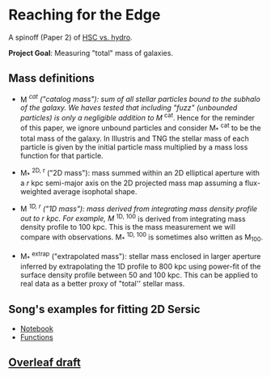 # Reaching for the Edge
A spinoff (Paper 2) of [HSC vs. hydro](https://github.com/f-ardila/HSC_vs_hydro).

**Project Goal**: Measuring "total" mass of galaxies.

## Mass definitions

- M<sub>*</sub> <sup>cat</sup> ("catalog mass"): sum of all stellar particles bound to the subhalo of the galaxy. We haves tested that including "fuzz" (unbounded particles) is only a negligible addition to M<sub>*</sub> <sup>cat</sup>. Hence for the reminder of this paper, we ignore unbound particles and consider M<sub>*</sub> <sup>cat</sup> to be the total mass of the galaxy. In Illustris and TNG the stellar mass of each particle is given by the initial particle mass multiplied by a mass loss function for that particle.

- M<sub>*</sub> <sup>2D, r</sup> ("2D mass"): mass summed within an 2D elliptical aperture with a _r_ kpc semi-major axis on the 2D projected mass map assuming  a flux-weighted average isophotal shape.

- M<sub>*</sub> <sup>1D, r</sup> ("1D mass"): mass derived from integrating mass density profile out to _r_ kpc. For example, M<sub>*</sub> <sup>1D, 100</sup> is derived from integrating mass density profile to 100 kpc. This is the mass measurement we will compare with observations. M<sub>*</sub> <sup>1D, 100</sup> is sometimes also written as M<sub>100</sub>.

- M<sub>*</sub> <sup>extrap</sup> ("extrapolated mass"): stellar mass enclosed in larger aperture inferred by extrapolating the 1D profile to 800 kpc using power-fit of the surface density profile between 50 and 100 kpc. This can be applied to real data as a better proxy of "total'' stellar mass.


## Song's examples for fitting 2D Sersic
- [Notebook](https://github.com/dr-guangtou/hsc_massive/blob/master/notebooks/simulation/tng_imfit_test.ipynb)
- [Functions](https://github.com/dr-guangtou/hsc_massive/blob/master/notebooks/simulation/fit_tng.py)

## [Overleaf draft](https://www.overleaf.com/project/5d126793ff8aa833ffaec43e)
